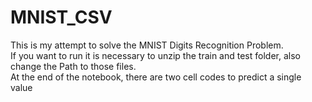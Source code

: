 # MNIST_CSV

This is my attempt to solve the MNIST Digits Recognition Problem.<br>
If you want to run it is necessary to unzip the train and test folder, also change the Path to those files.<br>
At the end of the notebook, there are two cell codes to predict a single value
